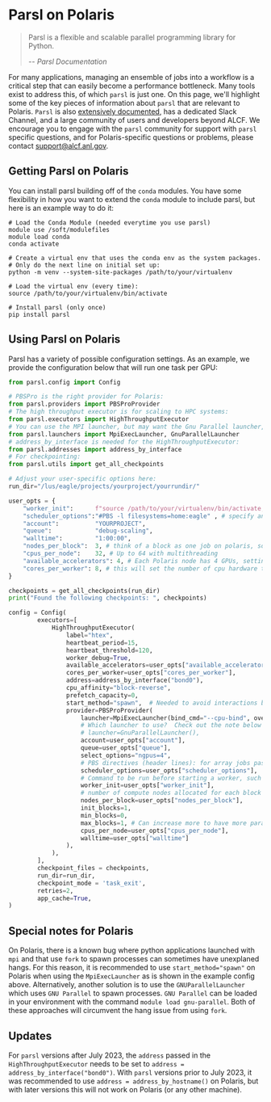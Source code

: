 # Parsl on Polaris

> Parsl is a flexible and scalable parallel programming library for Python.
> 
> -- <cite>Parsl Documentation</cite>

For many applications, managing an ensemble of jobs into a workflow is a critical step that can easily become a performance bottleneck.  Many tools exist to address this, of which `parsl` is just one.  On this page, we'll highlight some of the key pieces of information about `parsl` that are relevant to Polaris.  `Parsl` is also [extensively documented](https://parsl.readthedocs.io/en/stable/), has a dedicated Slack Channel, and a large community of users and developers beyond ALCF.  We encourage you to engage with the `parsl` community for support with `parsl` specific questions, and for Polaris-specific questions or problems, please contact support@alcf.anl.gov.

## Getting Parsl on Polaris

You can install parsl building off of the ``conda`` modules.  You have some flexibility in how you want to extend the ``conda`` module to include parsl, but here is an example way to do it:

```shell
# Load the Conda Module (needed everytime you use parsl)
module use /soft/modulefiles
module load conda
conda activate

# Create a virtual env that uses the conda env as the system packages.
# Only do the next line on initial set up:
python -m venv --system-site-packages /path/to/your/virtualenv

# Load the virtual env (every time):
source /path/to/your/virtualenv/bin/activate

# Install parsl (only once)
pip install parsl

```

## Using Parsl on Polaris

Parsl has a variety of possible configuration settings.  As an example, we provide the configuration below that will run one task per GPU:

```python
from parsl.config import Config

# PBSPro is the right provider for Polaris:
from parsl.providers import PBSProProvider
# The high throughput executor is for scaling to HPC systems:
from parsl.executors import HighThroughputExecutor
# You can use the MPI launcher, but may want the Gnu Parallel launcher, see below
from parsl.launchers import MpiExecLauncher, GnuParallelLauncher
# address_by_interface is needed for the HighThroughputExecutor:
from parsl.addresses import address_by_interface
# For checkpointing:
from parsl.utils import get_all_checkpoints

# Adjust your user-specific options here:
run_dir="/lus/eagle/projects/yourproject/yourrundir/"

user_opts = {
    "worker_init":      f"source /path/to/your/virtualenv/bin/activate; cd {run_dir}", # load the environment where parsl is installed
    "scheduler_options":"#PBS -l filesystems=home:eagle" , # specify any PBS options here, like filesystems
    "account":          "YOURPROJECT",
    "queue":            "debug-scaling",
    "walltime":         "1:00:00",
    "nodes_per_block":  3, # think of a block as one job on polaris, so to run on the main queues, set this >= 10
    "cpus_per_node":    32, # Up to 64 with multithreading
    "available_accelerators": 4, # Each Polaris node has 4 GPUs, setting this ensures one worker per GPU
    "cores_per_worker": 8, # this will set the number of cpu hardware threads per worker.  
}

checkpoints = get_all_checkpoints(run_dir)
print("Found the following checkpoints: ", checkpoints)

config = Config(
        executors=[
            HighThroughputExecutor(
                label="htex",
                heartbeat_period=15,
                heartbeat_threshold=120,
                worker_debug=True,
                available_accelerators=user_opts["available_accelerators"], # if this is set, it will override other settings for max_workers if set
                cores_per_worker=user_opts["cores_per_worker"],
                address=address_by_interface("bond0"),
                cpu_affinity="block-reverse",
                prefetch_capacity=0,
                start_method="spawn",  # Needed to avoid interactions between MPI and os.fork
                provider=PBSProProvider(
                    launcher=MpiExecLauncher(bind_cmd="--cpu-bind", overrides="--depth=64 --ppn 1"),
                    # Which launcher to use?  Check out the note below for some details.  Try MPI first!
                    # launcher=GnuParallelLauncher(),
                    account=user_opts["account"],
                    queue=user_opts["queue"],
                    select_options="ngpus=4",
                    # PBS directives (header lines): for array jobs pass '-J' option
                    scheduler_options=user_opts["scheduler_options"],
                    # Command to be run before starting a worker, such as:
                    worker_init=user_opts["worker_init"],
                    # number of compute nodes allocated for each block
                    nodes_per_block=user_opts["nodes_per_block"],
                    init_blocks=1,
                    min_blocks=0,
                    max_blocks=1, # Can increase more to have more parallel jobs
                    cpus_per_node=user_opts["cpus_per_node"],
                    walltime=user_opts["walltime"]
                ),
            ),
        ],
        checkpoint_files = checkpoints,
        run_dir=run_dir,
        checkpoint_mode = 'task_exit',
        retries=2,
        app_cache=True,
)

```

## Special notes for Polaris

On Polaris, there is a known bug where python applications launched with `mpi` and that use ``fork`` to spawn processes can sometimes have unexplaned hangs.  For this reason, it is recommended to use ``start_method="spawn"`` on Polaris when using the ``MpiExecLauncher`` as is shown in the example config above.  Alternatively, another solution is to use the ``GNUParallelLauncher`` which uses ``GNU Parallel`` to spawn processes.  ``GNU Parallel`` can be loaded in your environment with the command ``module load gnu-parallel``.  Both of these approaches will circumvent the hang issue from using ``fork``.

## Updates

For ``parsl`` versions after July 2023, the ``address`` passed in the ``HighThroughputExecutor`` needs to be set to ``address = address_by_interface("bond0")``.  With ``parsl`` versions prior to July 2023, it was recommended to use ``address = address_by_hostname()`` on Polaris, but with later versions this will not work on Polaris (or any other machine).
